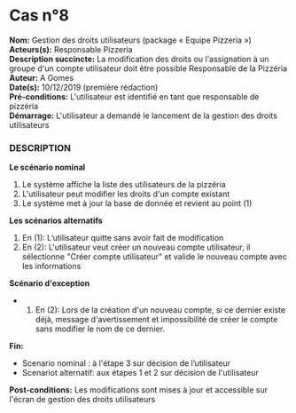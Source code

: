 # Cas  n°8

**Nom:** Gestion des droits utilisateurs (package « Equipe Pizzeria »)<br>
**Acteurs(s):** Responsable Pizzeria<br>
**Description succincte:** La modification des droits ou l'assignation à un groupe d'un compte utilisateur doit être possible Responsable de la Pizzéria<br>
**Auteur:** A Gomes<br>
**Date(s):** 10/12/2019 (première rédaction)<br>
**Pré-conditions:** L'utilisateur est identifié en tant que responsable de pizzéria<br>
**Démarrage:** L'utilisateur a demandé le lancement de la gestion des droits utilisateurs<br>

### **DESCRIPTION**

**Le scénario nominal**<br>
1.	Le système affiche la liste des utilisateurs de la pizzéria
2.	L'utilisateur peut modifier les droits d'un compte existant
3.	Le système met à jour la base de donnée et revient au point (1)

**Les scénarios alternatifs**<br>
1.  En (1): L’utilisateur quitte sans avoir fait de modification
2.  En (2): L'utilisateur veut créer un nouveau compte utilisateur, il sélectionne "Créer compte utilisateur" et valide le nouveau compte avec les informations

**Scénario d'exception**<br>
- 1. En (2): Lors de la création d'un nouveau compte, si ce dernier existe déjà, message d'avertissement et impossibilité de créer le compte sans modifier le nom de ce dernier.

**Fin:** 
- Scenario nominal : à l'étape 3 sur décision de l’utilisateur
- Scenariot alternatif: aux étapes 1 et 2 sur décision de l'utilisateur

**Post-conditions:** Les modifications sont mises à jour et accessible sur l'écran de gestion des droits utilisateurs
